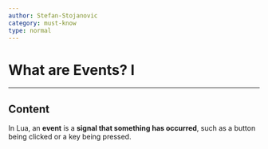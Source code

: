 ```yaml
---
author: Stefan-Stojanovic
category: must-know
type: normal
---
```


# What are Events? I

---
## Content

In Lua, an **event** is a **signal that something has occurred**, such as a button being clicked or a key being pressed. 

